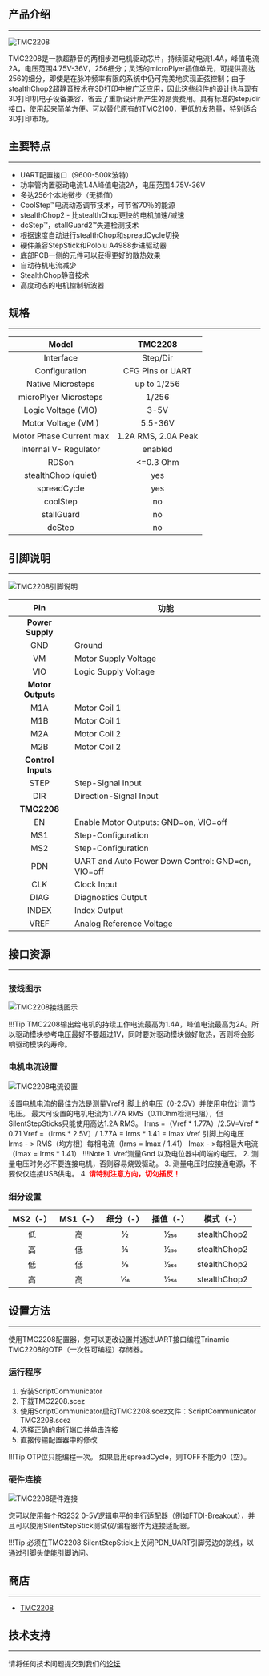 ## 产品介绍
---

![TMC2208](images/TMC2208.jpg)

TMC2208是一款超静音的两相步进电机驱动芯片，持续驱动电流1.4A，峰值电流2A，电压范围4.75V-36V，256细分；灵活的microPlyer插值单元，可提供高达256的细分，即使是在脉冲频率有限的系统中仍可完美地实现正弦控制；由于stealthChop2超静音技术在3D打印中被广泛应用，因此这些组件的设计也与现有3D打印机电子设备兼容，省去了重新设计所产生的昂贵费用。具有标准的step/dir接口，使用起来简单方便。可以替代原有的TMC2100，更低的发热量，特别适合3D打印市场。

## 主要特点
---

- UART配置接口（9600-500k波特）
- 功率管内置驱动电流1.4A峰值电流2A，电压范围4.75V-36V
- 多达256个本地微步（无插值）
- CoolStep™电流动态调节技术，可节省70％的能源
- stealthChop2 - 比stealthChop更快的电机加速/减速
- dcStep™，stallGuard2™失速检测技术
- 根据速度自动进行stealthChop和spreadCycle切换
- 硬件兼容StepStick和Pololu A4988步进驱动器
- 底部PCB一侧的元件可以获得更好的散热效果
- 自动待机电流减少
- StealthChop静音技术
- 高度动态的电机控制斩波器
  
##  规格
---

Model                                    |   TMC2208
:---:|:---:
Interface                                |   Step/Dir 
Configuration                       |   CFG Pins or UART
Native Microsteps               |   up to 1/256
microPlyer Microsteps          |    1/256
Logic Voltage (VIO)                 |    3-5V
Motor Voltage (VM )               |     5.5-36V
Motor Phase Current  max        |   1.2A RMS, 2.0A Peak
Internal V- Regulator         |    enabled
RDSon                                    |<=0.3 Ohm
stealthChop (quiet)               | yes
spreadCycle                           |      yes
coolStep                                |       no
stallGuard                              |     no
dcStep                                    |   no

## 引脚说明
---

![TMC2208引脚说明](images/TMC2208引脚说明.png)

Pin|功能
:---:|---
|**Power Supply**
 GND|	Ground
VM|	Motor Supply Voltage
VIO	|Logic Supply Voltage
 |**Motor Outputs**
M1A|	Motor Coil 1
M1B	|Motor Coil 1
M2A|	Motor Coil 2
M2B	|Motor Coil 2
 |**Control Inputs**
STEP	|Step-Signal Input
DIR	|Direction-Signal Input
|**TMC2208**
 EN|	Enable Motor Outputs: GND=on, VIO=off
MS1|	Step-Configuration
MS2	|Step-Configuration
PDN	|UART and Auto Power Down Control: GND=on, VIO=off
CLK	|Clock Input
DIAG	|Diagnostics Output
INDEX	|Index Output
VREF|	Analog Reference Voltage

## 接口资源
---

### 接线图示

![TMC2208接线图示](images/TMC2208接线图示.png)

!!!Tip
    TMC2208输出给电机的持续工作电流最高为1.4A，峰值电流最高为2A。所以驱动模块参考电压最好不要超过1V，同时要对驱动模块做好散热，否则将会影响驱动模块的寿命。

###  电机电流设置

![TMC2208电流设置](images/TMC2208电流设置.png)

设置电机电流的最佳方法是测量Vref引脚上的电压（0-2.5V）并使用电位计调节电压。 最大可设置的电机电流为1.77A RMS（0.11Ohm检测电阻），但SilentStepSticks只能使用高达1.2A RMS。
Irms =（Vref * 1.77A）/2.5V=Vref * 0.71
Vref =（Irms * 2.5V）/ 1.77A = Irms * 1.41 = Imax
Vref 引脚上的电压
Irms - > RMS（均方根）每相电流（Irms = Imax / 1.41）
Imax - >每相最大电流（Imax = Irms * 1.41）
!!!Note
    1. Vref测量Gnd 以及电位器中间端的电压。
    2. 测量电压时务必不要连接电机，否则容易烧毁驱动。
    3. 测量电压时应接通电源，不要仅仅连接USB供电。
    4. <font color="red">**请特别注意方向，切勿插反！**</font>

### 细分设置

MS2（-）	|MS1（-）|	细分（-）|	插值（-）|	模式（-）
:---:|:---:|:---:|:---:|:---:
低  	|  高  |	 1⁄2  |	 1⁄256  |	 stealthChop2
高 	|  低	 |  1⁄4	 |  1⁄256  |  	stealthChop2
低    |   低   |	 1⁄8	 |  1⁄256  |	  stealthChop2
高  	|   高  	|  1⁄16  |	1⁄256  |  	stealthChop2

## 设置方法
---

使用TMC2208配置器，您可以更改设置并通过UART接口编程Trinamic TMC2208的OTP（一次性可编程）存储器。

### 运行程序

1. 安装ScriptCommunicator
2. 下载TMC2208.scez
3. 使用ScriptCommunicator启动TMC2208.scez文件：ScriptCommunicator TMC2208.scez
4. 选择正确的串行端口并单击连接
5. 直接传输配置器中的修改

!!!Tip
    OTP位只能编程一次。
    如果启用spreadCycle，则TOFF不能为0（空）。

### 硬件连接

![TMC2208硬件连接](images/TMC2208硬件连接.png)

您可以使用每个RS232 0-5V逻辑电平的串行适配器（例如FTDI-Breakout），并且可以使用SilentStepStick测试仪/编程器作为连接适配器。

!!!Tip
    必须在TMC2208 SilentStepStick上关闭PDN_UART引脚旁边的跳线，以通过引脚头使能引脚访问。

## 商店

---
- [TMC2208](https://www.aliexpress.com/store/product/4pcs-TMC2208-Stepping-Motor-Mute-Driver-Stepstick-Power-Tube-Built-in-Driver-Current-1-4A-Peak/3480083_32848573038.html)

## 技术支持

---
请将任何技术问题提交到我们的[论坛](http://forum.fysetc.com/)